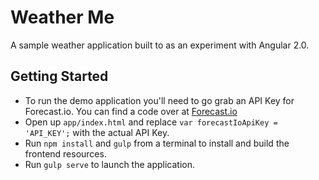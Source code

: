 # Weather Me

A sample weather application built to as an experiment with Angular 2.0.

## Getting Started
* To run the demo application you'll need to go grab an API Key for Forecast.io.  You can find a code over at [Forecast.io]
* Open up ```app/index.html``` and replace ```var forecastIoApiKey = 'API_KEY';``` with the actual API Key.
* Run ```npm install``` and ```gulp``` from a terminal to install and build the frontend resources.
* Run ```gulp serve``` to launch the application.

[Angular]:https://angular.io
[Forecast.io]:http://forecast.io/
